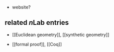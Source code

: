 

* website?

## related $n$Lab entries

* [[Euclidean geometry]], [[synthetic geometry]]

* [[formal proof]], [[Coq]]